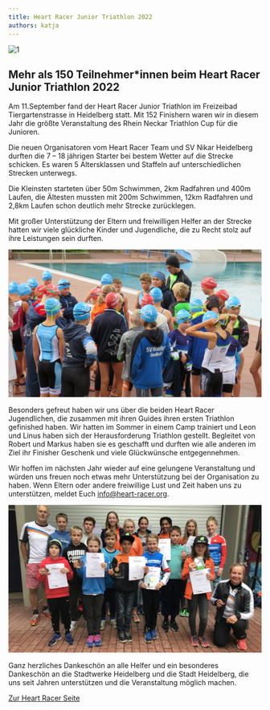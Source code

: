 ```yaml
---
title: Heart Racer Junior Triathlon 2022
authors: katja
---
```


![1](./img/heartracer.22.1.png)

## Mehr als 150 Teilnehmer*innen beim Heart Racer Junior Triathlon 2022

Am 11.September fand der Heart Racer Junior Triathlon im Freizeibad Tiergartenstrasse in Heidelberg statt. Mit 152 Finishern waren wir in diesem Jahr die größte Veranstaltung des Rhein Neckar Triathlon Cup für die Junioren.

Die neuen Organisatoren vom Heart Racer Team und SV Nikar Heidelberg durften die 7 – 18 jährigen Starter bei bestem Wetter auf die Strecke schicken. Es waren 5 Altersklassen und Staffeln auf unterschiedlichen Strecken unterwegs.

Die Kleinsten starteten über 50m Schwimmen, 2km Radfahren und 400m Laufen, die Ältesten mussten mit 200m Schwimmen, 12km Radfahren und 2,8km Laufen schon deutlich mehr Strecke zurücklegen.

Mit großer Unterstützung der Eltern und freiwilligen Helfer an der Strecke hatten wir viele glückliche Kinder und Jugendliche, die zu Recht stolz auf ihre Leistungen sein durften.

![1](./img/heartracer.22.2.jpeg)

Besonders gefreut haben wir uns über die beiden Heart Racer Jugendlichen, die zusammen mit ihren Guides ihren ersten Triathlon gefinished haben. Wir hatten im Sommer in einem Camp trainiert und Leon und Linus haben sich der Herausforderung Triathlon gestellt. Begleitet von Robert und Markus haben sie es geschafft und durften wie alle anderen im Ziel ihr Finisher Geschenk und viele Glückwünsche entgegennehmen.

Wir hoffen im nächsten Jahr wieder auf eine gelungene Veranstaltung und würden uns freuen noch etwas mehr Unterstützung bei der Organisation zu haben. Wenn Eltern oder andere freiwillige Lust und Zeit haben uns zu unterstützen, meldet Euch info@heart-racer.org.

![1](./img/heartracer.22.3.jpeg)

Ganz herzliches Dankeschön an alle Helfer und ein besonderes Dankeschön an die Stadtwerke Heidelberg und die Stadt Heidelberg, die uns seit Jahren unterstützen und die Veranstaltung möglich machen.



[Zur Heart Racer Seite](https://www.heart-racer.org/mehr-als-150-teilnehmerinnen-beim-heart-racer-junior-triathlon-2022/)

